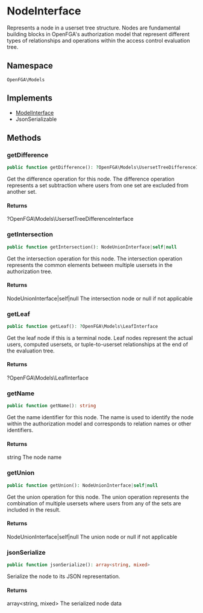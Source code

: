 # NodeInterface

Represents a node in a userset tree structure. Nodes are fundamental building blocks in OpenFGA&#039;s authorization model that represent different types of relationships and operations within the access control evaluation tree.

## Namespace
`OpenFGA\Models`

## Implements
* [ModelInterface](ModelInterface.md)
* JsonSerializable



## Methods
### getDifference


```php
public function getDifference(): ?OpenFGA\Models\UsersetTreeDifferenceInterface
```

Get the difference operation for this node. The difference operation represents a set subtraction where users from one set are excluded from another set.


#### Returns
?OpenFGA\Models\UsersetTreeDifferenceInterface

### getIntersection


```php
public function getIntersection(): NodeUnionInterface|self|null
```

Get the intersection operation for this node. The intersection operation represents the common elements between multiple usersets in the authorization tree.


#### Returns
NodeUnionInterface|self|null
 The intersection node or null if not applicable

### getLeaf


```php
public function getLeaf(): ?OpenFGA\Models\LeafInterface
```

Get the leaf node if this is a terminal node. Leaf nodes represent the actual users, computed usersets, or tuple-to-userset relationships at the end of the evaluation tree.


#### Returns
?OpenFGA\Models\LeafInterface

### getName


```php
public function getName(): string
```

Get the name identifier for this node. The name is used to identify the node within the authorization model and corresponds to relation names or other identifiers.


#### Returns
string
 The node name

### getUnion


```php
public function getUnion(): NodeUnionInterface|self|null
```

Get the union operation for this node. The union operation represents the combination of multiple usersets where users from any of the sets are included in the result.


#### Returns
NodeUnionInterface|self|null
 The union node or null if not applicable

### jsonSerialize


```php
public function jsonSerialize(): array<string, mixed>
```

Serialize the node to its JSON representation.


#### Returns
array&lt;string, mixed&gt;
 The serialized node data

